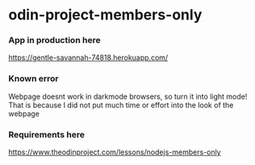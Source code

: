 # odin-project-members-only

### App in production here
https://gentle-savannah-74818.herokuapp.com/

### Known error
Webpage doesnt work in darkmode browsers, so turn it into light mode! That is because I did not put much time or effort into the look of the webpage

### Requirements here
https://www.theodinproject.com/lessons/nodejs-members-only
